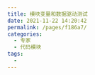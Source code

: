 ```yaml
---
title: 模块变量和数据驱动测试
date: 2021-11-22 14:20:42
permalink: /pages/f186a7/
categories:
  - 专家
  - 代码模块
tags:
  - 
---
```

